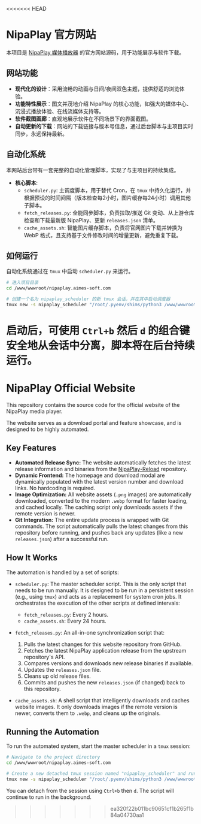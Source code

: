 <<<<<<< HEAD
# NipaPlay 官方网站

本项目是 [NipaPlay 媒体播放器](https://github.com/MCDFsteve/NipaPlay-Reload) 的官方网站源码，用于功能展示与软件下载。

## 网站功能

- **现代化的设计**：采用流畅的动画与日间/夜间双色主题，提供舒适的浏览体验。
- **功能特性展示**：图文并茂地介绍 NipaPlay 的核心功能，如强大的媒体中心、沉浸式播放体验、在线流媒体支持等。
- **软件截图画廊**：直观地展示软件在不同场景下的界面截图。
- **自动更新的下载**：网站的下载链接与版本号信息，通过后台脚本与主项目实时同步，永远保持最新。

## 自动化系统

本网站后台带有一套完整的自动化管理脚本，实现了与主项目的持续集成。

- **核心脚本**:
    - `scheduler.py`: 主调度脚本，用于替代 Cron，在 `tmux` 中持久化运行，并根据预设的时间间隔（版本检查每2小时，图片缓存每24小时）调用其他子脚本。
    - `fetch_releases.py`: 全能同步脚本，负责拉取/推送 Git 变动、从上游仓库检查和下载最新版 NipaPlay、更新 `releases.json` 清单。
    - `cache_assets.sh`: 智能图片缓存脚本，负责将官网图片下载并转换为 WebP 格式，且支持基于文件修改时间的增量更新，避免重复下载。

## 如何运行

自动化系统通过在 `tmux` 中启动 `scheduler.py` 来运行。

```bash
# 进入项目目录
cd /www/wwwroot/nipaplay.aimes-soft.com

# 创建一个名为 nipaplay_scheduler 的新 tmux 会话，并在其中启动调度器
tmux new -s nipaplay_scheduler "/root/.pyenv/shims/python3 /www/wwwroot/nipaplay.aimes-soft.com/scheduler.py"
```

启动后，可使用 `Ctrl+b` 然后 `d` 的组合键安全地从会话中分离，脚本将在后台持续运行。
=======
# NipaPlay Official Website

This repository contains the source code for the official website of the NipaPlay media player.

The website serves as a download portal and feature showcase, and is designed to be highly automated.

## Key Features

- **Automated Release Sync:** The website automatically fetches the latest release information and binaries from the [NipaPlay-Reload](https://github.com/MCDFsteve/NipaPlay-Reload) repository.
- **Dynamic Frontend:** The homepage and download modal are dynamically populated with the latest version number and download links. No hardcoding is required.
- **Image Optimization:** All website assets (`.png` images) are automatically downloaded, converted to the modern `.webp` format for faster loading, and cached locally. The caching script only downloads assets if the remote version is newer.
- **Git Integration:** The entire update process is wrapped with Git commands. The script automatically pulls the latest changes from this repository before running, and pushes back any updates (like a new `releases.json`) after a successful run.

## How It Works

The automation is handled by a set of scripts:

- `scheduler.py`: The master scheduler script. This is the only script that needs to be run manually. It is designed to be run in a persistent session (e.g., using `tmux`) and acts as a replacement for system cron jobs. It orchestrates the execution of the other scripts at defined intervals:
    - `fetch_releases.py`: Every 2 hours.
    - `cache_assets.sh`: Every 24 hours.

- `fetch_releases.py`: An all-in-one synchronization script that:
    1.  Pulls the latest changes for this website repository from GitHub.
    2.  Fetches the latest NipaPlay application release from the upstream repository's API.
    3.  Compares versions and downloads new release binaries if available.
    4.  Updates the `releases.json` file.
    5.  Cleans up old release files.
    6.  Commits and pushes the new `releases.json` (if changed) back to this repository.

- `cache_assets.sh`: A shell script that intelligently downloads and caches website images. It only downloads images if the remote version is newer, converts them to `.webp`, and cleans up the originals.

## Running the Automation

To run the automated system, start the master scheduler in a `tmux` session:

```bash
# Navigate to the project directory
cd /www/wwwroot/nipaplay.aimes-soft.com

# Create a new detached tmux session named "nipaplay_scheduler" and run the script
tmux new -s nipaplay_scheduler "/root/.pyenv/shims/python3 /www/wwwroot/nipaplay.aimes-soft.com/scheduler.py"
```

You can detach from the session using `Ctrl+b` then `d`. The script will continue to run in the background.
>>>>>>> ea320f22b011bc90651cf1b265f1b84a04730aa1
